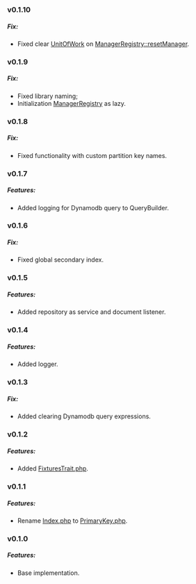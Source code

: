 ### v0.1.10
##### Fix:
- Fixed clear [UnitOfWork](src/ODM/UnitOfWork.php) on [ManagerRegistry::resetManager](src/ODM/ManagerRegistry.php).

### v0.1.9
##### Fix:
- Fixed library naming;
- Initialization [ManagerRegistry](src/ODM/ManagerRegistry.php) as lazy.

### v0.1.8
##### Fix:
- Fixed functionality with custom partition key names.

### v0.1.7
##### Features:
- Added logging for Dynamodb query to QueryBuilder.

### v0.1.6
##### Fix:
- Fixed global secondary index.

### v0.1.5
##### Features:
- Added repository as service and document listener.

### v0.1.4
##### Features:
- Added logger.

### v0.1.3
##### Fix:
- Added clearing Dynamodb query expressions.

### v0.1.2
##### Features:
- Added [FixturesTrait.php](src/ODM/Test/Helper/FixturesTrait.php).

### v0.1.1
##### Features:
- Rename [Index.php](src/ODM/Id/PrimaryKey.php) to [PrimaryKey.php](src/ODM/Id/PrimaryKey.php).

### v0.1.0
##### Features:
- Base implementation.
